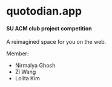 # quotodian.app
#### SU ACM club project competition
A reimagined space for you on the web. 

Member:
- Nirmalya Ghosh
- Zi Wang
- Lolita Kim
